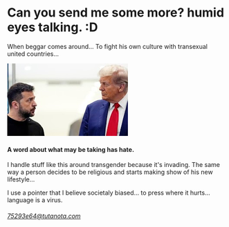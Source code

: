 # Can you send me some more? humid eyes talking. :D

When beggar comes around... To fight his own culture with transexual united countries...

![beggar](img/trump_zelinsky.jpg)

#### A word about what may be taking has hate.

I handle stuff like this around transgender because it's invading. The same way a person decides to be religious and starts making show of his new lifestyle...

I use a pointer that I believe societaly biased... to press where it hurts... language is a virus.

###### 75293e64@tutanota.com

